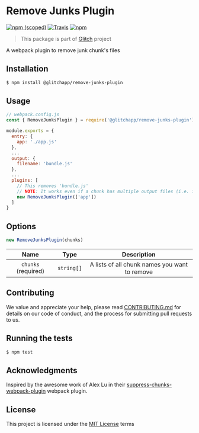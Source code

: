 # Remove Junks Plugin

[![npm (scoped)](https://img.shields.io/npm/v/@glitchapp/remove-junks-plugin.svg?style=flat-square)]()
[![Travis](https://img.shields.io/travis/glitchapp/glitch.svg?style=flat-square)]()
[![npm](https://img.shields.io/npm/l/@glitchapp/remove-junks-plugin.svg?style=flat-square)]()

> This package is part of [Glitch](https://github.com/glitchapp) project

A webpack plugin to remove junk chunk's files

## Installation

```sh
$ npm install @glitchapp/remove-junks-plugin
```

## Usage

```javascript
// webpack.config.js
const { RemoveJunksPlugin } = require('@glitchapp/remove-junks-plugin')

module.exports = {
  entry: {
    app: './app.js'
  },
  ...
  output: {
    filename: 'bundle.js'
  },
  ...
  plugins: [
    // This removes 'bundle.js'
    // NOTE: It works even if a chunk has multiple output files (i.e. if you use a plugin like extract-text-webpack-plugin)
    new RemoveJunksPlugin(['app'])
  ]
}
```

## Options

```javascript
new RemoveJunksPlugin(chunks)
```

| Name                | Type       | Description                                   |
| :-----------------: | :--------: | :-------------------------------------------: |
| `chunks` (required) | `string[]` | A lists of all chunk names you want to remove |

## Contributing

We value and appreciate your help, please read [CONTRIBUTING.md](../../CONTRIBUTING.md) for details on our code of conduct, and the process for submitting pull requests to us.

## Running the tests

```sh
$ npm test
```

## Acknowledgments

Inspired by the awesome work of Alex Lu in their [suppress-chunks-webpack-plugin](https://github.com/alxlu/suppress-chunks-webpack-plugin) webpack plugin.

## License

This project is licensed under the [MIT License](./LICENSE) terms
